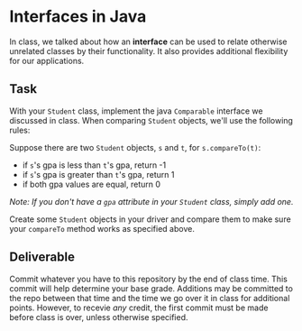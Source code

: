 # Interfaces in Java

In class, we talked about how an **interface** can be used to relate otherwise unrelated classes by their functionality. It also provides additional flexibility for our applications.

## Task

With your `Student` class, implement the java `Comparable` interface we discussed in class. When comparing `Student` objects, we'll use the following rules:

Suppose there are two `Student` objects, `s` and `t`, for `s.compareTo(t)`:

- if `s`'s gpa is less than `t`'s gpa, return -1
- if `s`'s gpa is greater than `t`'s gpa, return 1
- if both gpa values are equal, return 0

*Note: If you don't have a `gpa` attribute in your `Student` class, simply add one.*

Create some `Student` objects in your driver and compare them to make sure your `compareTo` method works as specified above.

## Deliverable

Commit whatever you have to this repository by the end of class time.
This commit will help determine your base grade. Additions may be committed to the repo between that time and the time we go over it in class for additional points. However, to recevie _any_ credit, the first commit must be made before class is over, unless otherwise specified.
